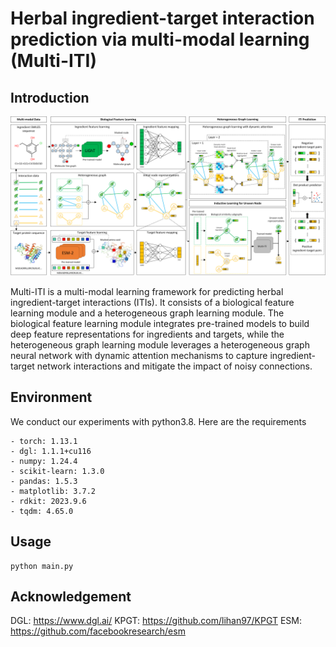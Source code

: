 # Herbal ingredient-target interaction prediction via multi-modal learning (Multi-ITI)
## Introduction
![image](https://github.com/Xudong-Liang/Multi-ITI/blob/main/overview.png)

Multi-ITI is a multi-modal learning framework for predicting herbal ingredient-target interactions (ITIs). It consists of a biological feature learning module and a heterogeneous graph learning module. The biological feature learning module integrates pre-trained models to build deep feature representations for ingredients and targets, while the heterogeneous graph learning module leverages a heterogeneous graph neural network with dynamic attention mechanisms to capture ingredient-target network interactions and mitigate the impact of noisy connections.

## Environment
We conduct our experiments with python3.8. Here are the requirements
```
- torch: 1.13.1
- dgl: 1.1.1+cu116
- numpy: 1.24.4
- scikit-learn: 1.3.0
- pandas: 1.5.3
- matplotlib: 3.7.2
- rdkit: 2023.9.6
- tqdm: 4.65.0
```

## Usage

```
python main.py
```

## Acknowledgement
DGL: https://www.dgl.ai/
KPGT: https://github.com/lihan97/KPGT
ESM: https://github.com/facebookresearch/esm
